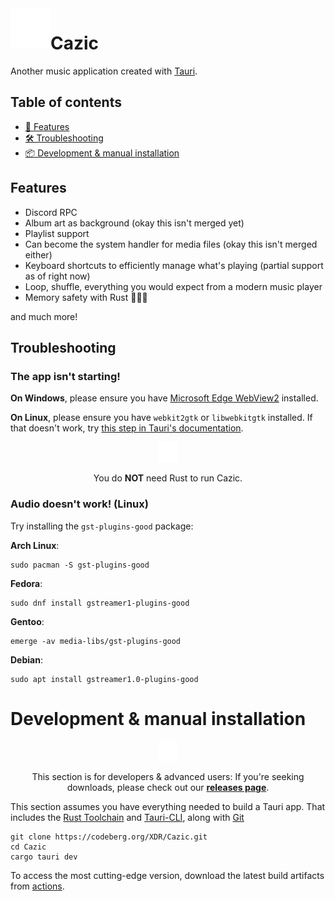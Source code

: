 <!-- markdownlint-disable MD033 MD041 MD051 MD026 -->

<img width="64" height="64" align="left" style="float: left; margin: 20 10px 0 10;" src="assets/logo.png" alt="Logo">

# Cazic

Another music application created with [Tauri](https://tauri.app/).

## Table of contents

- [🧠 Features](#features)
- [🛠️ Troubleshooting](#troubleshooting)
- [📦 Development & manual installation](#development--manual-installation)

## Features

- Discord RPC
- Album art as background (okay this isn't merged yet)
- Playlist support
- Can become the system handler for media files (okay this isn't merged either)
- Keyboard shortcuts to efficiently manage what's playing (partial support as of right now)
- Loop, shuffle, everything you would expect from a modern music player
- Memory safety with Rust 🦀🦀🦀

and much more!

## Troubleshooting

### The app isn't starting!

**On Windows**, please ensure you have [Microsoft Edge WebView2](https://go.microsoft.com/fwlink/p/?LinkId=2124703) installed.

**On Linux**, please ensure you have `webkit2gtk` or `libwebkitgtk` installed. If that doesn't work, try [this step in Tauri's documentation](https://beta.tauri.app/guides/prerequisites/#linux).

<div align="center">
   <img width="32" src="assets/README.md/pin.svg">
   <p>You do <b>NOT</b> need Rust to run Cazic.</p>
</div>

### Audio doesn't work! (Linux)

Try installing the `gst-plugins-good` package:

**Arch Linux**:

```shell
sudo pacman -S gst-plugins-good
```

**Fedora**:

```shell
sudo dnf install gstreamer1-plugins-good
```

**Gentoo**:

```shell
emerge -av media-libs/gst-plugins-good
```

**Debian**:

```shell
sudo apt install gstreamer1.0-plugins-good
```

# Development & manual installation

<div align="center">
   <img width="32" src="assets/README.md/pin.svg">
   <p>This section is for developers &amp; advanced users: If you're seeking downloads, please check out our <b><a href="https://codeberg.org/XDR/Cazic/releases">releases page</a></b>.</p>
</div>

This section assumes you have everything needed to build a Tauri app. That includes the [Rust Toolchain](https://rustup.rs) and [Tauri-CLI](https://beta.tauri.app/references/v2/cli/#tab-panel-454), along with [Git](https://git-scm.com)

```shell
git clone https://codeberg.org/XDR/Cazic.git
cd Cazic
cargo tauri dev
```

To access the most cutting-edge version, download the latest build artifacts from [actions](https://github.com/XandrCopyrighted/Cazic/actions).